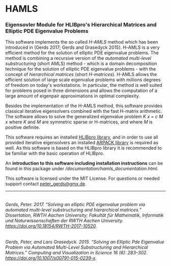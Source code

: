 # HAMLS 

### Eigensovler Module for HLIBpro's Hierarchical Matrices and Elliptic PDE Eigenvalue Problems


This software implements the so called *H-AMLS* method which has been introduced in  (Gerds 2017; Gerds and Grasedyck 2015). H-AMLS is a very efficient method for the solution of elliptic PDE eigenvalue problems. The method is combining a recursive version of the *automated multi-level substructuring* (short AMLS) method - which is a domain decomposition technique for the solution of elliptic PDE eigenvalue problems - with the concept of *hierarchical matrices* (short *H-matrices*). H-AMLS allows the efficient solution of large scale eigenvalue problems with millions degrees of freedom on today's workstations. In particular, the method is well suited for problems posed in three dimensions and allows the computation of a large amount of eigenpair approximations in optimal complexity.

Besides the implementation of the H-AMLS method, this software provides classical iterative eigensolvers combined with the fast H-matrix arithmetic. The software allows to solve the generalized eigenvalue problem *K x = c M x* where *K* and *M* are symmetric sparse or H-matrices, and where *M* is positive definite.

This software requires an installed [HLIBpro library](https://www.hlibpro.com/ "HLIBpro's homepage"), and in order to use all provided iterative eigensolvers an installed [ARPACK library](https://github.com/opencollab/arpack-ng "ARPACK distribution on GitHub") is required as well. As this software is based on the HLIBpro library it is recommended to be familiar with the basic operation of HLIBpro.

An **introduction to this software including installation instructions** can be found in this package under */documentation/hamls_documentation.html*.

This software is licensed under the MIT License. For questions or needed support contact peter_gerds@gmx.de. 

---

######
*Gerds, Peter. 2017. “Solving an elliptic PDE eigenvalue problem via automated multi-level substructuring and hierarchical matrices.” Dissertation, RWTH Aachen University; Fakultät für Mathematik, Informatik und Naturwissenschaften der RWTH Aachen University. https://doi.org/10.18154/RWTH-2017-10520.*

######
*Gerds, Peter, and Lars Grasedyck. 2015. “Solving an Elliptic Pde Eigenvalue Problem via Automated Multi-Level Substructuring and Hierarchical Matrices.” Computing and Visualization in Science 16 (6): 283–302. https://doi.org/10.1007/s00791-015-0239-x.*
